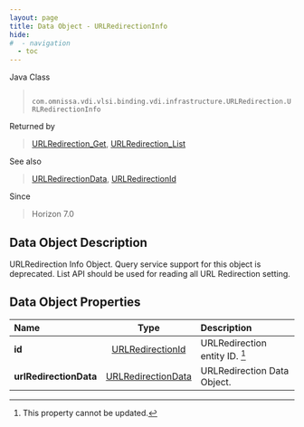```yaml
---
layout: page
title: Data Object - URLRedirectionInfo
hide:
#  - navigation
  - toc
---
```






Java Class
> ` com.omnissa.vdi.vlsi.binding.vdi.infrastructure.URLRedirection.URLRedirectionInfo`

Returned by
> [URLRedirection_Get](vdi.infrastructure.URLRedirection.md#get), [URLRedirection_List](vdi.infrastructure.URLRedirection.md#list)

See also
> [URLRedirectionData](vdi.infrastructure.URLRedirection.URLRedirectionData.md), [URLRedirectionId](vdi.entity.URLRedirectionId.md)

Since
> Horizon 7.0


## Data Object Description

URLRedirection Info Object. Query service support for this object is deprecated. List API should be used for reading all URL Redirection setting.

## Data Object Properties

 Name | Type | Description
:---|:---:|:---
**id**| [URLRedirectionId](vdi.entity.URLRedirectionId.md)|  URLRedirection entity ID. [^2]
**urlRedirectionData**| [URLRedirectionData](vdi.infrastructure.URLRedirection.URLRedirectionData.md)|  URLRedirection Data Object.


 


[^2]: This property cannot be updated.